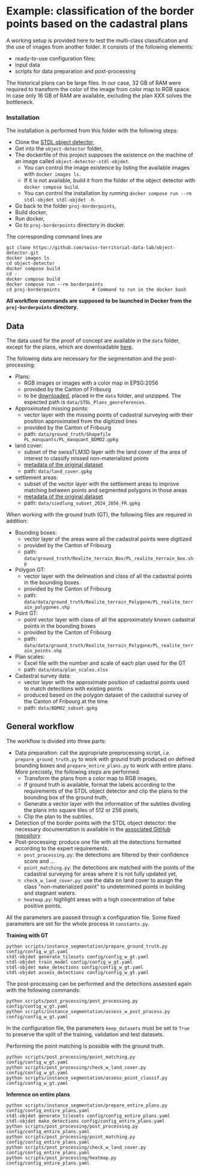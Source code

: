 # Example: classification of the border points based on the cadastral plans

A working setup is provided here to test the multi-class classification and the use of images from another folder.
It consists of the following elements:

* ready-to-use configuration files:
* input data
* scripts for data preparation and post-processing

The historical plans can be large files. In our case, 32 GB of RAM were required to transform the color of the image from color map to RGB space. In case only 16 GB of RAM are available, excluding the plan XXX solves the bottleneck.


### Installation

The installation is performed from this folder with the following steps:

* Clone the [STDL object detector](https://github.com/swiss-territorial-data-lab/object-detector),
* Get into the `object-detector` folder,
* The dockerfile of this project supposes the existence on the machine of an image called `object-detector-stdl-objdet`. 
    * You can control the image existence by listing the available images with `docker images ls`.
    * If it is not available, build it from the folder of the object detector with `docker compose build`.
    * You can control the installation by running `docker compose run --rm stdl-objdet stdl-objdet -h`.
* Go back to the folder `proj-borderpoints`,
* Build docker,
* Run docker,
* Go to `proj-borderpoints` directory in docker.


The corresponding command lines are

```
git clone https://github.com/swiss-territorial-data-lab/object-detector.git
docker images ls
cd object-detector
docker compose build
cd -
docker compose build
docker compose run --rm borderpoints
cd proj-borderpoints            # Command to run in the docker bash
```

**All workflow commands are supposed to be launched in Docker from the `proj-borderpoints` directory.**


## Data

The data used for the proof of concept are available in the `data` folder, except for the plans, which are downloadable [here](https://map.geo.fr.ch/STDL_Plans_georeferences/STDL_Plans_georeferences.zip).

The following data are necessary for the segmentation and the post-processing:

* Plans: 
    * RGB images or images with a color map in EPSG:2056
    * provided by the Canton of Fribourg
    * to be [downloaded](https://map.geo.fr.ch/STDL_Plans_georeferences/STDL_Plans_georeferences.zip),  placed in the `data` folder, and unzipped. The expected path is `data/STDL_Plans_georeferences`.
* Approximated missing points:
    * vector layer with the missing points of cadastral surveying with their position approximated from the digitized lines
    * provided by the Canton of Fribourg
    * path: `data/ground_truth/Shapefile PL_manquants/PL_manquant_BDMO2.gpkg`
* land cover:
    * subset of the swissTLM3D layer with the land cover of the area of interest to classify missed non-materialized points
    * [metadata of the original dataset](https://www.swisstopo.admin.ch/en/landscape-model-swisstlm3d)
    * path: `data/land_cover.gpkg`
* settlement areas:
    * subset of the vector layer with the settlement areas to improve matching between points and segmented polygons in those areas
    * [metadata of the original dataset](https://www.geocat.ch/datahub/dataset/4229c353-e780-42d8-9f8c-298c83920a3a)
    * path: `data/siedlung_subset_2024_2056_FR.gpkg`

When working with the ground truth (GT), the following files are required in addition:

* Bounding boxes:
    * vector layer of the areas were all the cadastral points were digitized
    * provided by the Canton of Fribourg
    * path: `data/ground_truth/Realite_terrain_Box/PL_realite_terrain_box.shp`
* Polygon GT:
    * vector layer with the delineation and class of all the cadastral points in the bounding boxes
    * provided by the Canton of Fribourg
    * path: `data/data/ground_truth/Realite_terrain_Polygone/PL_realite_terrain_polygones.shp`
* Point GT:
    * point vector layer with class of all the approximately known cadastral points in the bounding boxes
    * provided by the Canton of Fribourg
    * path: `data/data/ground_truth/Realite_terrain_Polygone/PL_realite_terrain_points.shp`
* Plan scales: 
    * Excel file with the number and scale of each plan used for the GT
    * path: `data/data/plan_scales.xlsx`
* Cadastral survey data: 
    * vector layer with the approximate position of cadastral points used to match detections with existing points
    * produced based on the polygon dataset of the cadastral survey of the Canton of Fribourg at the time
    * path: `data/BDMO2_subset.gpkg`


## General workflow

The workflow is divided into three parts:

* Data preparation: call the appropriate preprocessing script, *i.e.* `prepare_ground_truth.py` to work with ground truth produced on defined bounding boxes and `prepare_entire_plans.py` to work with entire plans. More precisely, the following steps are performed:
    - Transform the plans from a color map to RGB images,
    - If ground truth is available, format the labels according to the requirements of the STDL object detector and clip the plans to the bounding box of the ground truth,
    - Generate a vector layer with the information of the subtiles dividing the plans into square tiles of 512 or 256 pixels,
    - Clip the plan to the subtiles.
* Detection of the border points with the STDL object detector: the necessary documentation is available in the [associated GitHub repository](https://github.com/swiss-territorial-data-lab/object-detector)
* Post-processing: produce one file with all the detections formatted according to the expert requirements.
    - `post_processing.py`: the detections are filtered by their confidence score and ...
    - `point_matching.py`: the detections are matched with the points of the cadastral surveying for areas where it is not fully updated yet,
    - `check_w_land_cover.py`: use the data on land cover to assign the class "non-materialized point" to undetermined points in building and stagnant waters.
    - `heatmap.py`: highlight areas with a high concentration of false positive points.

All the parameters are passed through a configuration file. Some fixed parameters are set for the whole process in `constants.py`.

**Training with GT**

```
python scripts/instance_segmentation/prepare_ground_truth.py config/config_w_gt.yaml
stdl-objdet generate_tilesets config/config_w_gt.yaml
stdl-objdet train_model config/config_w_gt.yaml
stdl-objdet make_detections config/config_w_gt.yaml
stdl-objdet assess_detections config/config_w_gt.yaml
```

The post-processing can be performed and the detections assessed again with the following commands:

```
python scripts/post_processing/post_processing.py config/config_w_gt.yaml
python scripts/instance_segmentation/assess_w_post_process.py config/config_w_gt.yaml
```

In the configuration file, the parameters `keep_datasets` must be set to `True` to preserve the split of the training, validation and test datasets.

Performing the point matching is possible with the ground truth.

```
python scripts/post_processing/point_matching.py config/config_w_gt.yaml
python scripts/post_processing/check_w_land_cover.py config/config_w_gt.yaml
python scripts/instance_segmentation/assess_point_classif.py config/config_w_gt.yaml
```

**Inference on entire plans**

```
python scripts/instance_segmentation/prepare_entire_plans.py config/config_entire_plans.yaml
stdl-objdet generate_tilesets config/config_entire_plans.yaml
stdl-objdet make_detections config/config_entire_plans.yaml
python scripts/post_processing/post_processing.py config/config_entire_plans.yaml
python scripts/post_processing/point_matching.py config/config_entire_plans.yaml
python scripts/post_processing/check_w_land_cover.py config/config_entire_plans.yaml
python scripts/post_processing/heatmap.py config/config_entire_plans.yaml
```
